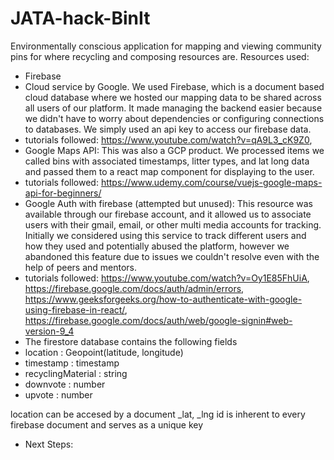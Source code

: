 # JATA-hack-BinIt
Environmentally conscious application for mapping and viewing community pins for where recycling and composing resources are.
Resources used: 
- Firebase
- Cloud service by Google. We used Firebase, which is a document based cloud database where we hosted our mapping data to be shared across all users of our platform. It made managing the backend easier because we didn't have to worry about dependencies or configuring connections to databases. We simply used an api key to access our firebase data. 
- tutorials followed: https://www.youtube.com/watch?v=qA9L3_cK9Z0, 
- Google Maps API: This was also a GCP product. We processed items we called bins with associated timestamps, litter types, and lat long data and passed them to a react map component for displaying to the user.
- tutorials followed: https://www.udemy.com/course/vuejs-google-maps-api-for-beginners/
- Google Auth with firebase (attempted but unused): This resource was available through our firebase account, and it allowed us to associate users with their gmail, email, or other multi media accounts for tracking. Initially we considered using this service to track different users and how they used and potentially abused the platform, however we abandoned this feature due to issues we couldn't resolve even with the help of peers and mentors. 
- tutorials followed: https://www.youtube.com/watch?v=Oy1E85FhUiA, https://firebase.google.com/docs/auth/admin/errors, https://www.geeksforgeeks.org/how-to-authenticate-with-google-using-firebase-in-react/, https://firebase.google.com/docs/auth/web/google-signin#web-version-9_4
- The firestore database contains the following fields
- location : Geopoint(latitude, longitude)
- timestamp : timestamp
- recyclingMaterial : string
- downvote : number
- upvote : number

location can be accesed by a document _lat, _lng
id is inherent to every firebase document and serves as a unique key

- Next Steps: 
